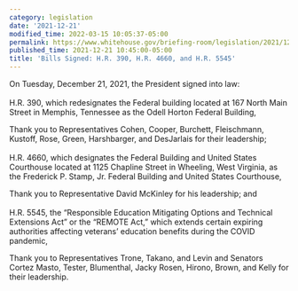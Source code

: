 ```yaml
---
category: legislation
date: '2021-12-21'
modified_time: 2022-03-15 10:05:37-05:00
permalink: https://www.whitehouse.gov/briefing-room/legislation/2021/12/21/press-release-bills-signed-h-r-390-h-r-4660-and-h-r-5545/
published_time: 2021-12-21 10:45:00-05:00
title: 'Bills Signed: H.R. 390, H.R. 4660, and H.R. 5545'
---
```

 
On Tuesday, December 21, 2021, the President signed into law:   
   
H.R. 390, which redesignates the Federal building located at 167 North
Main Street in Memphis, Tennessee as the Odell Horton Federal Building,

Thank you to Representatives Cohen, Cooper, Burchett, Fleischmann,
Kustoff, Rose, Green, Harshbarger, and DesJarlais for their
leadership;  
   
H.R. 4660, which designates the Federal Building and United States
Courthouse located at 1125 Chapline Street in Wheeling, West Virginia,
as the Frederick P. Stamp, Jr. Federal Building and United States
Courthouse,

Thank you to Representative David McKinley for his leadership; and  
   
H.R. 5545, the “Responsible Education Mitigating Options and Technical
Extensions Act” or the “REMOTE Act,” which extends certain expiring
authorities affecting veterans’ education benefits during the COVID
pandemic,

Thank you to Representatives Trone, Takano, and Levin and Senators
Cortez Masto, Tester, Blumenthal, Jacky Rosen, Hirono, Brown, and Kelly
for their leadership.
